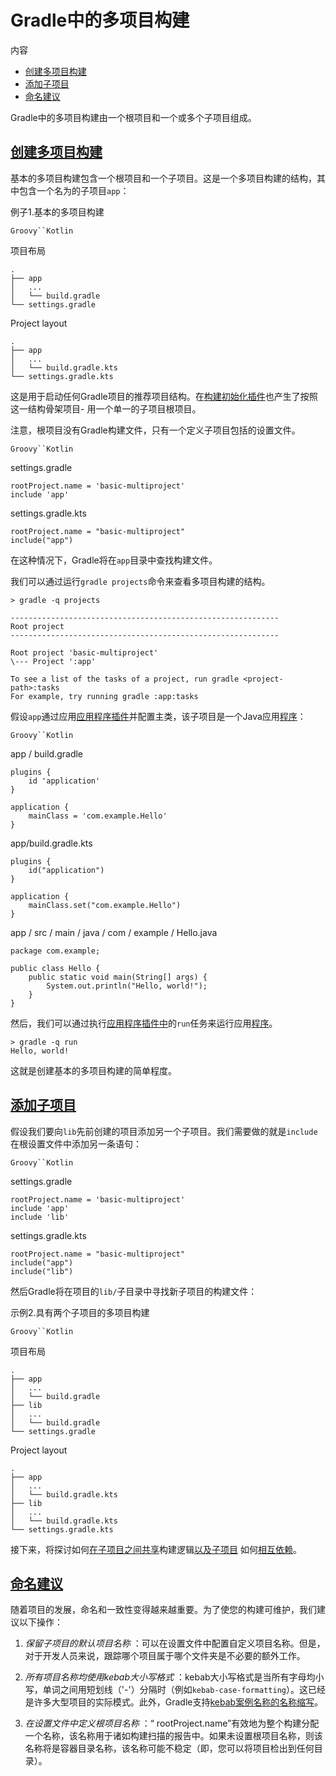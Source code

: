 # Gradle中的多项目构建


内容

  * [创建多项目构建](#sec:creating_multi_project_builds)
  * [添加子项目](#sec:adding_subprojects)
  * [命名建议](#naming_recommendations)

Gradle中的多项目构建由一个根项目和一个或多个子项目组成。

<h2 id = '#sec:creating_multi_project_builds'> <a href = '#sec:creating_multi_project_builds'>创建多项目构建</a> </h2>

基本的多项目构建包含一个根项目和一个子项目。这是一个多项目构建的结构，其中包含一个名为的子项目`app`：

例子1.基本的多项目构建

`Groovy``Kotlin`

项目布局

    
    
    .
    ├── app
    │   ...
    │   └── build.gradle
    └── settings.gradle

Project layout

    
    
    .
    ├── app
    │   ...
    │   └── build.gradle.kts
    └── settings.gradle.kts

这是用于启动任何Gradle项目的推荐项目结构。在[构建初始化插件](https://docs.gradle.org/6.7.1/userguide/build_init_plugin.html)也产生了按照这一结构骨架项目-
用一个单一的子项目根项目。

注意，根项目没有Gradle构建文件，只有一个定义子项目包括的设置文件。

`Groovy``Kotlin`

settings.gradle

    
    
    rootProject.name = 'basic-multiproject'
    include 'app'

settings.gradle.kts

    
    
    rootProject.name = "basic-multiproject"
    include("app")

在这种情况下，Gradle将在`app`目录中查找构建文件。

我们可以通过运行`gradle projects`命令来查看多项目构建的结构。

    
    
    > gradle -q projects
    
    ------------------------------------------------------------
    Root project
    ------------------------------------------------------------
    
    Root project 'basic-multiproject'
    \--- Project ':app'
    
    To see a list of the tasks of a project, run gradle <project-path>:tasks
    For example, try running gradle :app:tasks

假设`app`通过应用[应用程序插件](/md/Java应用插件.md)并配置主类，该子项目是一个Java应用[程序](/md/Java应用插件.md)：

`Groovy``Kotlin`

app / build.gradle

    
    
    plugins {
        id 'application'
    }
    
    application {
        mainClass = 'com.example.Hello'
    }

app/build.gradle.kts

    
    
    plugins {
        id("application")
    }
    
    application {
        mainClass.set("com.example.Hello")
    }

app / src / main / java / com / example / Hello.java

    
    
    package com.example;
    
    public class Hello {
        public static void main(String[] args) {
            System.out.println("Hello, world!");
        }
    }

然后，我们可以通过执行[应用程序插件中](/md/Java应用插件.md)的`run`任务来运行应用[程序](/md/Java应用插件.md)。

    
    
    > gradle -q run
    Hello, world!

这就是创建基本的多项目构建的简单程度。

<h2 id = '#sec:adding_subprojects'> <a href = '#sec:adding_subprojects'>添加子项目</a> </h2>

假设我们要向`lib`先前创建的项目添加另一个子项目。我们需要做的就是`include`在根设置文件中添加另一条语句：

`Groovy``Kotlin`

settings.gradle

    
    
    rootProject.name = 'basic-multiproject'
    include 'app'
    include 'lib'

settings.gradle.kts

    
    
    rootProject.name = "basic-multiproject"
    include("app")
    include("lib")

然后Gradle将在项目的`lib/`子目录中寻找新子项目的构建文件：

示例2.具有两个子项目的多项目构建

`Groovy``Kotlin`

项目布局

    
    
    .
    ├── app
    │   ...
    │   └── build.gradle
    ├── lib
    │   ...
    │   └── build.gradle
    └── settings.gradle

Project layout

    
    
    .
    ├── app
    │   ...
    │   └── build.gradle.kts
    ├── lib
    │   ...
    │   └── build.gradle.kts
    └── settings.gradle.kts

接下来，将探讨如何[在子项目之间共享](/md/在子项目之间共享构建逻辑.md)构建逻辑[以及子项目](/md/在子项目之间共享构建逻辑.md)
如何[相互依赖](/md/声明子项目之间的依赖关系.md)。

<h2 id = '#naming_recommendations'> <a href = '#naming_recommendations'>命名建议</a> </h2>

随着项目的发展，命名和一致性变得越来越重要。为了使您的构建可维护，我们建议以下操作：

  1. _保留子项目的默认项目名称_ ：可以在设置文件中配置自定义项目名称。但是，对于开发人员来说，跟踪哪个项目属于哪个文件夹是不必要的额外工作。

  2. _所有项目名称均使用kebab大小写格式_ ：kebab大小写格式是当所有字母均小写，单词之间用短划线（'-'）分隔时（例如`kebab-case-formatting`）。这已经是许多大型项目的实际模式。此外，Gradle支持[kebab案例名称的名称缩写](/md/命令行界面.md#sec:name_abbreviation)。

  3. _在设置文件中定义根项目名称_ ：“ rootProject.name”有效地为整个构建分配一个名称，该名称用于诸如构建扫描的报告中。如果未设置根项目名称，则该名称将是容器目录名称，该名称可能不稳定（即，您可以将项目检出到任何目录）。

